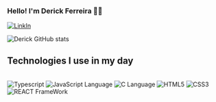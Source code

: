 ### Hello! I'm Derick Ferreira 👋🏻

[![LinkIn](https://img.shields.io/badge/LinkedIn-0077B5?style=for-the-badge&logo=linkedin&logoColor=white)](https://www.linkedin.com/in/derick-ferreira-18558420b)

![Derick GitHub stats](https://github-readme-stats.vercel.app/api?username=derickferreira&show_icons=true&theme=radical)

## Technologies I use in my day

<div style="display: inline_block"> <br>
  <img src="https://img.shields.io/badge/TypeScript-007ACC?style=for-the-badge&logo=typescript&logoColor=white" alt="Typescript" />
  <img src="https://img.shields.io/badge/JavaScript-323330?style=for-the-badge&logo=javascript&logoColor=F7DF1E" alt="JavaScript Language" />
  <img src="https://img.shields.io/badge/C-00599C?style=for-the-badge&logo=c&logoColor=white" alt="C Language" />
  <img src="https://img.shields.io/badge/HTML5-E34F26?style=for-the-badge&logo=html5&logoColor=white" alt="HTML5" />
  <img src="https://img.shields.io/badge/CSS3-1572B6?style=for-the-badge&logo=css3&logoColor=white" alt="CSS3" />
  <img src="https://img.shields.io/badge/React-20232A?style=for-the-badge&logo=react&logoColor=61DAFB" alt="REACT FrameWork" />
</div>
